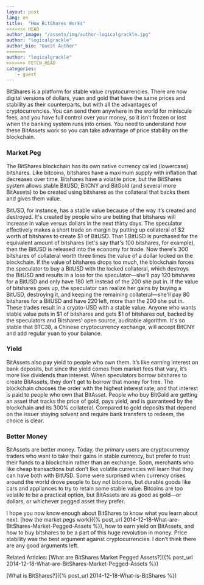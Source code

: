 ```yaml
---
layout: post
lang: en
title:  "How BitShares Works"
<<<<<<< HEAD
author_image: "/assets/img/author-logicalgrackle.jpg"
author: "logicalgrackle"
author_bio: "Guest Author"
=======
author: "logicalgrackle"
>>>>>>> FETCH_HEAD
categories: 
    - guest
---
```

BitShares is a platform for stable value cryptocurrencies. There are now digital versions of dollars, yuan and gold that have the same prices and stability as their counterparts, but with all the advantages of cryptocurrencies. You can send them anywhere in the world for miniscule fees, and you have full control over your money, so it isn’t frozen or lost when the banking system runs into crises. You need to understand how these BitAssets work so you can take advantage of price stability on the blockchain.

### Market Peg
The BitShares blockchain has its own native currency called (lowercase) bitshares. Like bitcoins, bitshares have a maximum supply with inflation that decreases over time. Bitshares have a volatile price, but the BitShares system allows stable BitUSD, BitCNY and BitGold (and several more BitAssets) to be created using bitshares as the collateral that backs them and gives them value.

BitUSD, for instance, has a stable value because of the way it’s created and destroyed. It's created by people who are betting that bitshares will increase in value versus dollars in the next thirty days. The speculator effectively makes a short trade on margin by putting up collateral of $2 worth of bitshares to create $1 of BitUSD. That 1 BitUSD is purchased for the equivalent amount of bitshares (let's say that's 100 bitshares, for example), then the BitUSD is released into the economy for trade. Now there's 300 bitshares of collateral worth three times the value of a dollar locked on the blockchain. If the value of bitshares drops too much, the blockchain forces the speculator to buy a BitUSD with the locked collateral, which destroys the BitUSD and results in a loss for the speculator—she'll pay 120 bitshares for a BitUSD and only have 180 left instead of the 200 she put in. If the value of bitshares goes up, the speculator can realize her gains by buying a BitUSD, destroying it, and keeping the remaining collateral—she'll pay 80 bitshares for a BitUSD and have 220 left, more than the 200 she put in. These trades result in a crypto-USD with a stable value. Anyone who wants stable value puts in $1 of bitshares and gets $1 of bitshares out, backed by the speculators and Bitshares' open source, auditable algorithm. It's so stable that BTC38, a Chinese cryptocurrency exchange, will accept BitCNY and add regular yuan to your balance.

### Yield
BitAssets also pay yield to people who own them. It’s like earning interest on bank deposits, but since the yield comes from market fees that vary, it’s more like dividends than interest. When speculators borrow bitshares to create BitAssets, they don’t get to borrow that money for free. The blockchain chooses the order with the highest interest rate, and that interest is paid to people who own that BitAsset. People who buy BitGold are getting an asset that tracks the price of gold, pays yield, and is guaranteed by the blockchain and its 300% collateral. Compared to gold deposits that depend on the issuer staying solvent and require bank transfers to redeem, the choice is clear.

### Better Money
BitAssets are better money. Today, the primary users are cryptocurrency traders who want to take their gains in stable currency, but prefer to trust their funds to a blockchain rather than an exchange. Soon, merchants who like cheap transactions but don’t like volatile currencies will learn that they can have both with BitUSD. Some were surprised when currency crises around the world drove people to buy not bitcoins, but durable goods like cars and appliances to try to retain some stable value. Bitcoins are too volatile to be a practical option, but BitAssets are as good as gold—or dollars, or whichever pegged asset they prefer.

I hope you now know enough about BitShares to know what you learn about next: [how the market pegs work]({% post_url 2014-12-18-What-are-BitShares-Market-Pegged-Assets %}), how to earn yield on BitAssets, and how to buy bitshares to be a part of this huge revolution in money. Price stability was the best argument against cryptocurrencies. I don’t think there are any good arguments left.

Related Articles:
[What are BitShares Market Pegged Assets?]({% post_url 2014-12-18-What-are-BitShares-Market-Pegged-Assets %})

[What is BitShares?]({% post_url 2014-12-18-What-is-BitShares %})

